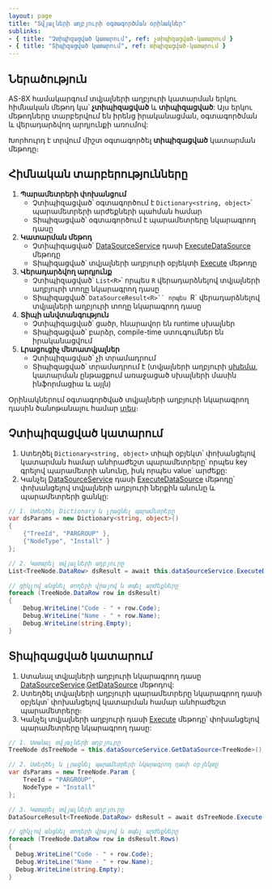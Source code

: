 ```yaml
---
layout: page
title: "Տվյալների աղբյուրի օգտագործման օրինակներ"
sublinks:
- { title: "Չտիպիզացված կատարում", ref: չտիպիզացված-կատարում }
- { title: "Տիպիզացված կատարում", ref: տիպիզացված-կատարում }
---
```


## Ներածություն

AS-8X համակարգում տվյալների աղբյուրի կատարման երկու հիմնական մեթոդ կա՝ **չտիպիզացված** և **տիպիզացված**: 
Այս երկու մեթոդները տարբերվում են իրենց իրականացման, օգտագործման և վերադարձվող արդյունքի առումով:

Խորհուրդ է տրվում միշտ օգտագործել **տիպիզացված** կատարման մեթոդը։

## Հիմնական տարբերությունները

1. **Պարամետրերի փոխանցում**
   * Չտիպիզացված՝ օգտագործում է `Dictionary<string, object>`՝ պարամետրերի արժեքների պահման համար
   * Տիպիզացված՝ օգտագործում է պարամետրերը նկարագրող դասը
2. **Կատարման մեթոդ**
   * Չտիպիզացված՝ [DataSourceService](../services/DataSourceService.md) դասի [ExecuteDataSource](../services/DataSourceService.md#executedatasource) մեթոդը
   * Տիպիզացված՝ տվյալների աղբյուրի օբյեկտի [Execute](../definitions/ds.md#execute) մեթոդը
3. **Վերադարձվող արդյունք**
   * Չտիպիզացված՝ `List<R>`՝ որպես `R` վերադարձնելով տվյալների աղբյուրի տողը նկարագրող դասը
   * Տիպիզացված՝ `DataSourceResult<R>`` որպես `R` վերադարձնելով տվյալների աղբյուրի տողը նկարագրող դասը
4. **Տիպի անվտանգություն**
   * Չտիպիզացված՝ ցածր, հնարավոր են runtime սխալներ
   * Տիպիզացված՝ բարձր, compile-time ստուգումներ են իրականացվում
5. **Լրացուցիչ մետատվյալներ**
   * Չտիպիզացված՝ չի տրամադրում
   * Տիպիզացված՝ տրամադրում է (տվյալների աղբյուրի [սխեմա](../types/schema.md), կատարման ընթացքում առաջացած սխալների մասին ինֆորմացիա և այլն)

Օրինակներում օգտագործված տվյալների աղբյուրի նկարագրող դասին ծանոթանալու համար [տես](ds/sql_based_code.cs)։

## Չտիպիզացված կատարում

1. Ստեղծել `Dictionary<string, object>` տիպի օբյեկտ՝ փոխանցելով կատարման համար անհրաժեշտ պարամետրերը՝ որպես key գրելով պարամետրի անունը, իսկ որպես value` արժեքը:
2. Կանչել [DataSourceService](../services/DataSourceService.md) դասի [ExecuteDataSource](../services/DataSourceService.md#executedatasource) մեթոդը՝ փոխանցելով տվյալների աղբյուրի ներքին անունը և պարամետրերի ցանկը:

```csharp
// 1. Ստեղծել Dictionary և լրացնել պարամետրերը
var dsParams = new Dictionary<string, object>()
{
    {"TreeId", "PARGROUP" },
    {"NodeType", "Install" }
};

// 2. Կատարել տվյալների աղբյուրը
List<TreeNode.DataRow> dsResult = await this.dataSourceService.ExecuteDataSource<TreeNode.DataRow>("TreeNode", dsParams);

// ցիկլով անցնել տողերի վրայով և տպել արժեքները
foreach (TreeNode.DataRow row in dsResult)
{
    Debug.WriteLine("Code - " + row.Code);
    Debug.WriteLine("Name - " + row.Name);
    Debug.WriteLine(string.Empty);
}
```

## Տիպիզացված կատարում

1. Ստանալ տվյալների աղբյուրի նկարագրող դասը [DataSourceService](../services/DataSourceService.md).[GetDataSource](../services/DataSourceService.md#getdatasource) մեթոդով:
2. Ստեղծել տվյալների աղբյուրի պարամետրերը նկարագրող դասի օբյեկտ՝ փոխանցելով կատարման համար անհրաժեշտ պարամետրերը։
3. Կանչել տվյալների աղբյուրի դասի [Execute](../definitions/ds.md#execute) մեթոդը՝ փոխանցելով պարամետրերը նկարագրող դասը:

```csharp
// 1. Ստանալ տվյալների աղբյուրը 
TreeNode dsTreeNode = this.dataSourceService.GetDataSource<TreeNode>(); 

// 2. Ստեղծել և լրացնել պարամետրերի նկարագրող դասի օբյեկտը 
var dsParams = new TreeNode.Param { 
    TreeId = "PARGROUP", 
    NodeType = "Install"
}; 

// 3. Կատարել տվյալների աղբյուրը 
DataSourceResult<TreeNode.DataRow> dsResult = await dsTreeNode.Execute(dsParams);

// ցիկլով անցնել տողերի վրայով և տպել արժեքները
foreach (TreeNode.DataRow row in dsResult.Rows)
{
  Debug.WriteLine("Code - " + row.Code);
  Debug.WriteLine("Name - " + row.Name);
  Debug.WriteLine(string.Empty);
}
```
